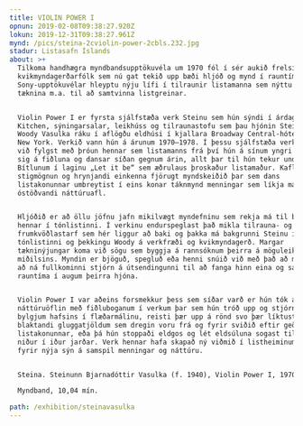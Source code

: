 ```yaml
---
title: VIOLIN POWER I
opnun: 2019-02-08T09:38:27.920Z
lokun: 2019-12-31T09:38:27.961Z
mynd: /pics/steina-2cviolin-power-2cbls.232.jpg
stadur: Listasafn Íslands
about: >+
  Tilkoma handhægra myndbandsupptökuvéla um 1970 fól í sér aukið frelsi fyrir
  kvikmyndagerðarfólk sem nú gat tekið upp bæði hljóð og mynd í rauntíma. Léttar
  Sony-upptökuvélar hleyptu nýju lífi í tilraunir listamanna sem nýttu sér
  tæknina m.a. til að samtvinna listgreinar.


  Violin Power I er fyrsta sjálfstæða verk Steinu sem hún sýndi í árdaga The
  Kitchen, sýningarsalar, leikhúss og tilraunastofu sem þau hjónin Steina og
  Woody Vasulka ráku í aflögðu eldhúsi í kjallara Broadway Central-hótelsins í
  New York. Verkið vann hún á árunum 1970–1978. Í þessu sjálfstæða verki getum
  við fylgst með þróun hennar sem listamanns frá því hún á sínum yngri árum æfir
  sig á fiðluna og dansar síðan gegnum árin, allt þar til hún tekur undir með
  Bítlunum í laginu „Let it be“ sem æðrulaus þroskaður listamaður. Kaflaskipt
  stigmögnun og hrynjandi einkenna fjörugt myndskeiðið þar sem dans
  listakonunnar umbreytist í eins konar táknmynd menningar sem líkja má við
  óstöðvandi náttúruafl.


  Hljóðið er að öllu jöfnu jafn mikilvægt myndefninu sem rekja má til bakgrunns
  hennar í tónlistinni. Í verkinu endurspeglast það mikla tilrauna- og
  frumkvöðlastarf sem hér liggur að baki og þakka má bakgrunni Steinu í
  tónlistinni og þekkingu Woody á verkfræði og kvikmyndagerð. Margar
  tækninýjungar koma við sögu sem byggja á rannsóknum þeirra á möguleikum
  miðilsins. Myndin er bjöguð, spegluð eða henni snúið við með það að markmiði
  að ná fullkominni stjórn á útsendingunni til að fanga hinn eina og sanna
  rauntíma í augum þeirra hjóna.


  Violin Power I var aðeins forsmekkur þess sem síðar varð er hún tók að hemja
  náttúruöflin með fiðluboganum í verkum þar sem hún tróð upp og stjórnaði
  bylgjum hafsins í flæðarmálinu, reisti þær upp á rönd svo þær líktust
  blaktandi gluggatjöldum sem dregin voru frá og fyrir sviðið eftir geðþótta
  listakonunnar, eða þá hún stoppaði eldgos og lét eldsúluna sogast til baka
  niður í iður jarðar. Verk hennar hafa skapað ný viðmið í listheiminum og opnað
  fyrir nýja sýn á samspil menningar og náttúru. 


  Steina. Steinunn Bjarnadóttir Vasulka (f. 1940), Violin Power I, 1970–1978

  Myndband, 10,04 mín.

path: /exhibition/steinavasulka
---
```


